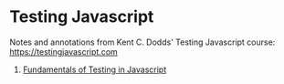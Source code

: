 # Testing Javascript

Notes and annotations from Kent C. Dodds' Testing Javascript course: https://testingjavascript.com

1. [Fundamentals of Testing in Javascript]('./01-fundamentals-of-testing-in-javascript')
